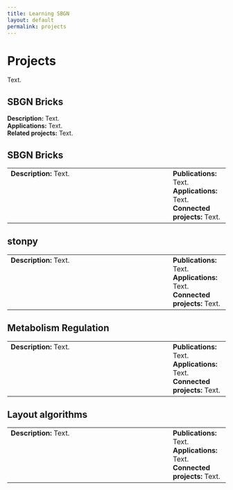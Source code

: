 ```yaml
---
title: Learning SBGN
layout: default
permalink: projects
---
```


# Projects

Text.

## SBGN Bricks

**Description:** Text.  
**Applications:** Text.  
**Related projects:** Text.  

## SBGN Bricks

<table>
    <tr>
        <td style="width:350px; vertical-align:top;  text-align:left;"><strong>Description: </strong>Text.</td>
        <td style="text-align:left; vertical-align:top; text-align:left; padding-left:1em;"><strong>Publications: </strong>Text.<br /><strong>Applications: </strong>Text.<br /><strong>Connected projects: </strong>Text.</td>
    </tr>
</table> 

## stonpy

<table>
    <tr>
        <td style="width:350px; vertical-align:top;  text-align:left;"><strong>Description: </strong>Text.</td>
        <td style="text-align:left; vertical-align:top; text-align:left; padding-left:1em;"><strong>Publications: </strong>Text.<br /><strong>Applications: </strong>Text.<br /><strong>Connected projects: </strong>Text.</td>
    </tr>
</table> 

## Metabolism Regulation

<table>
    <tr>
        <td style="width:350px; vertical-align:top;  text-align:left;"><strong>Description: </strong>Text.</td>
        <td style="text-align:left; vertical-align:top; text-align:left; padding-left:1em;"><strong>Publications: </strong>Text.<br /><strong>Applications: </strong>Text.<br /><strong>Connected projects: </strong>Text.</td>
    </tr>
</table> 

## Layout algorithms

<table>
    <tr>
        <td style="width:350px; vertical-align:top;  text-align:left;"><strong>Description: </strong>Text.</td>
        <td style="text-align:left; vertical-align:top; text-align:left; padding-left:1em;"><strong>Publications: </strong>Text.<br /><strong>Applications: </strong>Text.<br /><strong>Connected projects: </strong>Text.</td>
    </tr>
</table> 
